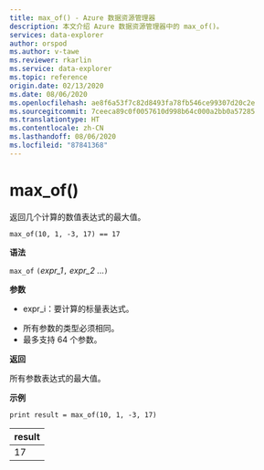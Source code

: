 ```yaml
---
title: max_of() - Azure 数据资源管理器
description: 本文介绍 Azure 数据资源管理器中的 max_of()。
services: data-explorer
author: orspod
ms.author: v-tawe
ms.reviewer: rkarlin
ms.service: data-explorer
ms.topic: reference
origin.date: 02/13/2020
ms.date: 08/06/2020
ms.openlocfilehash: ae8f6a53f7c82d8493fa78fb546ce99307d20c2e
ms.sourcegitcommit: 7ceeca89c0f0057610d998b64c000a2bb0a57285
ms.translationtype: HT
ms.contentlocale: zh-CN
ms.lasthandoff: 08/06/2020
ms.locfileid: "87841368"
---
```

# <a name="max_of"></a>max_of()

返回几个计算的数值表达式的最大值。

```kusto
max_of(10, 1, -3, 17) == 17
```

**语法**

`max_of` `(`*expr_1*`,` *expr_2* ...`)`

**参数**

* expr_i：要计算的标量表达式。

- 所有参数的类型必须相同。
- 最多支持 64 个参数。

**返回**

所有参数表达式的最大值。

**示例**

<!-- csl: https://help.kusto.chinacloudapi.cn/Samples  -->
```kusto
print result = max_of(10, 1, -3, 17) 
```

|result|
|---|
|17|
